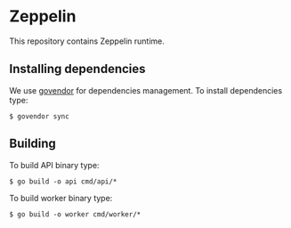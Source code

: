 # Zeppelin
This repository contains Zeppelin runtime.

## Installing dependencies
We use [govendor](https://github.com/kardianos/govendor) for dependencies management. To install dependencies type:
```
$ govendor sync
```

## Building
To build API binary type:
```
$ go build -o api cmd/api/*
```
To build worker binary type:
```
$ go build -o worker cmd/worker/*
```